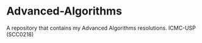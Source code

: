 # Advanced-Algorithms
A repository that contains my Advanced Algorithms resolutions. 
ICMC-USP (SCC0218)
